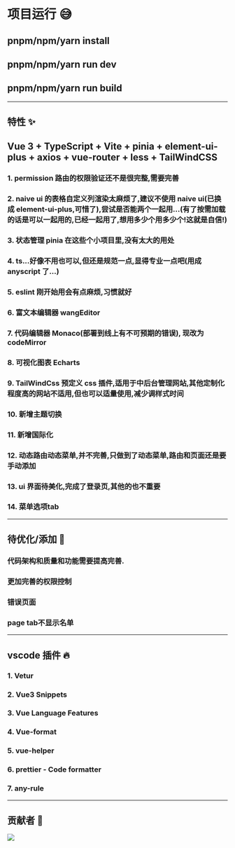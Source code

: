 # 项目运行 😅
## pnpm/npm/yarn install

## pnpm/npm/yarn run dev

## pnpm/npm/yarn run build

---

## 特性 ✨

## Vue 3 + TypeScript + Vite + pinia + element-ui-plus + axios + vue-router + less + TailWindCSS

### 1. permission 路由的权限验证还不是很完整,需要完善

### 2. naive ui 的表格自定义列渲染太麻烦了,建议不使用 naive ui(已换成 element-ui-plus,可惜了),尝试是否能两个一起用...(有了按需加载的话是可以一起用的,已经一起用了,想用多少个用多少个!这就是自信!)

### 3. 状态管理 pinia 在这些个小项目里,没有太大的用处

### 4. ts...好像不用也可以,但还是规范一点,显得专业一点吧(用成 anyscript 了...)

### 5. eslint 刚开始用会有点麻烦,习惯就好

### 6. 富文本编辑器 wangEditor

### 7. 代码编辑器 Monaco(部署到线上有不可预期的错误), 现改为 codeMirror

### 8. 可视化图表 Echarts

### 9. TailWindCss 预定义 css 插件,适用于中后台管理网站,其他定制化程度高的网站不适用,但也可以适量使用,减少调样式时间

### 10. 新增主题切换

### 11. 新增国际化

### 12. 动态路由动态菜单,并不完善,只做到了动态菜单,路由和页面还是要手动添加
### 13. ui 界面待美化,完成了登录页,其他的也不重要
### 14. 菜单选项tab

---

## 待优化/添加 🤔

### 代码架构和质量和功能需要提高完善.
### 更加完善的权限控制
### 错误页面
### page tab不显示名单

---

## vscode 插件 🔥

### 1. Vetur

### 2. Vue3 Snippets

### 3. Vue Language Features

### 4. Vue-format

### 5. vue-helper

### 6. prettier - Code formatter

### 7. any-rule

---

## 贡献者 💖

<a href="https://github.com/rftughniwwe/vue-template-admin/graphs/contributors">
  <img src="https://contrib.rocks/image?repo=rftughniwwe/vue-template-admin" />
</a>

